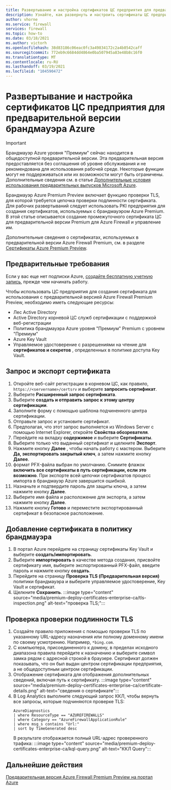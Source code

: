 ```yaml
---
title: Развертывание и настройка сертификатов ЦС предприятия для предварительной версии Azure Firewall Premium
description: Узнайте, как развернуть и настроить сертификаты ЦС предприятия для предварительной версии Azure Firewall Premium.
author: vhorne
ms.service: firewall
services: firewall
ms.topic: how-to
ms.date: 03/18/2021
ms.author: victorh
ms.openlocfilehash: 38d83186c06eac0fc3a49834172c2a4b8542caff
ms.sourcegitcommit: 772eb9c6684dd4864e0ba507945a83e48b8c16f0
ms.translationtype: MT
ms.contentlocale: ru-RU
ms.lasthandoff: 03/19/2021
ms.locfileid: "104590472"
---
```

# <a name="deploy-and-configure-enterprise-ca-certificates-for-azure-firewall-preview"></a>Развертывание и настройка сертификатов ЦС предприятия для предварительной версии брандмауэра Azure

> [!IMPORTANT]
> Брандмауэр Azure уровня "Премиум" сейчас находится в общедоступной предварительной версии.
> Эта предварительная версия предоставляется без соглашения об уровне обслуживания и не рекомендована для использования рабочей среде. Некоторые функции могут не поддерживаться или их возможности могут быть ограничены. Дополнительные сведения см. в статье [Дополнительные условия использования предварительных выпусков Microsoft Azure](https://azure.microsoft.com/support/legal/preview-supplemental-terms/).


Брандмауэр Azure Premium Preview включает функцию проверки TLS, для которой требуется цепочка проверки подлинности сертификата. Для рабочих развертываний следует использовать PKI предприятия для создания сертификатов, используемых с брандмауэром Azure Premium. В этой статье описывается создание промежуточного сертификата ЦС для предварительной версии Premium для Azure Firewall и управление им.

Дополнительные сведения о сертификатах, используемых в предварительной версии Azure Firewall Premium, см. в разделе [Сертификаты Azure Premium Preview](premium-certificates.md).

## <a name="prerequisites"></a>Предварительные требования

Если у вас еще нет подписки Azure, [создайте бесплатную учетную запись](https://azure.microsoft.com/free/?WT.mc_id=A261C142F), прежде чем начинать работу.

Чтобы использовать ЦС предприятия для создания сертификата для использования с предварительной версией Azure Firewall Premium Preview, необходимо иметь следующие ресурсы: 

- Лес Active Directory 
- Active Directory корневой ЦС служб сертификации с поддержкой веб-регистрации 
- Политика брандмауэра Azure уровня "Премиум" Premium с уровнем "Премиум" 
- Azure Key Vault 
- Управляемое удостоверение с разрешениями на чтение для **сертификатов и секретов** , определенных в политике доступа Key Vault. 

## <a name="request-and-export-a-certificate"></a>Запрос и экспорт сертификата

1. Откройте веб-сайт регистрации в корневом ЦС, как правило, `https://<servername>/certsrv` и выберите **запросить сертификат**.
1. Выберите **Расширенный запрос сертификата**.
1. Выберите **создать и отправить запрос к этому центру сертификации**.
1. Заполните форму с помощью шаблона подчиненного центра сертификации.
1. Отправьте запрос и установите сертификат.
1. Предполагая, что этот запрос выполняется из Windows Server с помощью Internet Explorer, откройте **Свойства обозревателя**.
1. Перейдите на вкладку **содержимое** и выберите **Сертификаты**.
1. Выберите только что выданный сертификат и щелкните **Экспорт**.
1. Нажмите кнопку **Далее** , чтобы начать работу с мастером. Выберите **Да, экспортировать закрытый ключ**, а затем нажмите кнопку **Далее**.
1. формат PFX-файла выбран по умолчанию. Снимите флажок **включить все сертификаты в путь сертификации, если это возможно**. При экспорте всей цепочки сертификатов процесс импорта в брандмауэр Azure завершится ошибкой.
1. Назначьте и подтвердите пароль для защиты ключа, а затем нажмите кнопку **Далее**.
1. Выберите имя файла и расположение для экспорта, а затем нажмите кнопку **Далее**.
1. Нажмите кнопку **Готово** и переместите экспортированный сертификат в безопасное расположение.

## <a name="add-the-certificate-to-a-firewall-policy"></a>Добавление сертификата в политику брандмауэра

1. В портал Azure перейдите на страницу сертификаты Key Vault и выберите **создать/импортировать**.
1. Выберите **импортировать** в качестве метода создания, присвойте сертификату имя, выберите экспортированный PFX-файл, введите пароль и нажмите кнопку **создать**.
1. Перейдите на страницу **Проверка TLS (Предварительная версия)** политики брандмауэра и выберите управляемое удостоверение, Key Vault и сертификат. 
1. Щелкните **Сохранить**.
   :::image type="content" source="media/premium-deploy-certificates-enterprise-ca/tls-inspection.png" alt-text="проверка TLS;":::

## <a name="validate-tls-inspection"></a>Проверка проверки подлинности TLS

1. Создайте правило приложения с помощью проверки TLS по указанному URL-адресу назначения или полному доменному имени по своему усмотрению.  Например, `*bing.com`.
1. С компьютера, присоединенного к домену, в пределах исходного диапазона правила перейдите к назначению и выберите символ замка рядом с адресной строкой в браузере. Сертификат должен показывать, что он был выдан центром сертификации предприятия, а не общедоступным центром сертификации.
1. Отображение сертификата для отображения дополнительных сведений, включая путь к сертификату.
   :::image type="content" source="media/premium-deploy-certificates-enterprise-ca/certificate-details.png" alt-text="сведения о сертификате":::
1. В Log Analytics выполните следующий запрос ККЛ, чтобы вернуть все запросы, которые подчиняются проверке TLS:
   ```
   AzureDiagnostics 
   | where ResourceType == "AZUREFIREWALLS" 
   | where Category == "AzureFirewallApplicationRule" 
   | where msg_s contains "Url:" 
   | sort by TimeGenerated desc
   ```
   В результате отображается полный URL-адрес проверенного трафика: :::image type="content" source="media/premium-deploy-certificates-enterprise-ca/kql-query.png" alt-text="ККЛ Query":::

## <a name="next-steps"></a>Дальнейшие действия

[Предварительная версия Azure Firewall Premium Preview на портал Azure](premium-portal.md)
